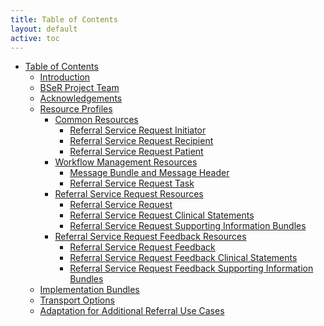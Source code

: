```yaml
---
title: Table of Contents
layout: default
active: toc
---
```


* <a href="toc.html">Table of Contents</a>
    * <a href="Introduction.html">Introduction</a>
    * <a href="BSeR_Project_Team.html">BSeR Project Team</a>
    * <a href="Acknowledgements.html">Acknowledgements</a>
    * <a href="Resource_Profiles.html">Resource Profiles</a>
        * <a href="Common_Resources.html">Common Resources</a>
            * <a href="Referral_Service_Request_Initiator.html">Referral Service Request Initiator</a>
            * <a href="Referral_Service_Request_Recipient.html">Referral Service Request Recipient</a>
            * <a href="Referral_Service_Request_Patient.html">Referral Service Request Patient</a>
        * <a href="Workflow_Management_Resources.html">Workflow Management Resources</a>
            * <a href="Message_Bundle_and_Message_Header.html">Message Bundle and Message Header</a>
            * <a href="Referral_Service_Request_Task.html">Referral Service Request Task</a>
        * <a href="Referral_Service_Request_Resources.html">Referral Service Request Resources</a>
            * <a href="Referral_Service_Request.html">Referral Service Request</a>
            * <a href="Referral_Service_Request_Clinical_Statements.html">Referral Service Request Clinical Statements</a>
            * <a href="Referral_Service_Request_Supporting_Information_Bundles.html">Referral Service Request Supporting Information Bundles</a>
        * <a href="Referral_Service_Request_Feedback_Resources.html">Referral Service Request Feedback Resources</a>
            * <a href="Referral_Service_Request_Feedback.html">Referral Service Request Feedback</a>
            * <a href="Referral_Service_Request_Feedback_Clinical_Statements.html">Referral Service Request Feedback Clinical Statements</a>
            * <a href="Referral_Service_Request_Feedback_Supporting_Information_Bundles.html">Referral Service Request Feedback Supporting Information Bundles</a>
    * <a href="Implementation_Bundles.html">Implementation Bundles</a>
    * <a href="Transport_Options.html">Transport Options</a>
    * <a href="Adaptation_for_Additional_Referral_Use_Cases.html">Adaptation for Additional Referral Use Cases</a>
